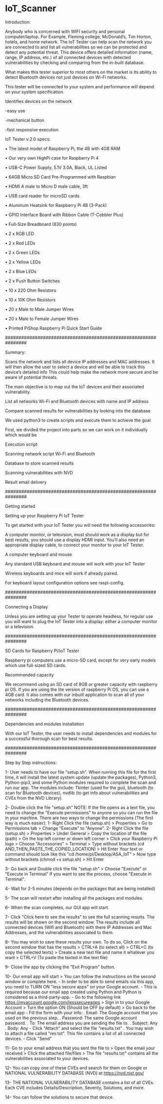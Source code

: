 # IoT_Scanner

Introduction:  

Anybody who is concerned with WIFI security and personal computer/laptop. For Example, Fleming college, McDonald’s, Tim Horton, hotels, and home network. The IoT Tester can help scan the network you are connected to and list all vulnerabilities so we can be protected and detect any potential threat. This device offers detailed information (name, range, IP address, etc.) of all connected devices with detected vulnerabilities by checking and comparing from the in-built database.  

What makes this tester superior to most others on the market is its ability to detect Bluetooth devices not just devices on Wi-Fi networks. 

This tester will be connected to your system and performance will depend on your system specification. 

Identifies devices on the network 

-easy use  

-mechanical button 

-fast responsive execution  


IoT Tester v.2.0 specs: 

•	The latest model of Raspberry Pi, the 4B with 4GB RAM 

•	Our very own HighPi case for Raspberry Pi 4 

•	USB-C Power Supply, 5.1V 3.0A, Black, UL Listed 

•	64GB Micro SD Card Pre-Programmed with Raspbian 

•	HDMI A male to Micro D male cable, 3ft 

•	USB card reader for microSD cards 

•	Aluminum Heatsink for Raspberry Pi 4B (3-Pack) 

•	GPIO Interface Board with Ribbon Cable (T-Cobbler Plus) 

•	Full-Size Breadboard (830 points) 

•	2 x RGB LED 

•	2 x Red LEDs 

•	2 x Green LEDs 

•	2 x Yellow LEDs 

•	2 x Blue LEDs 

•	2 x Push Button Switches 

•	10 x 220 Ohm Resistors 

•	10 x 10K Ohm Resistors 

•	20 x Male to Male Jumper Wires 

•	20 x Male to Female Jumper Wires 

•	Printed PiShop Raspberry Pi Quick Start Guide 

################################################################

Summary:  

Scans the network and lists all device IP addresses and MAC addresses. It will then allow the user to select a device and will be able to track this device’s detailed info This could help make the network more secure and be aware of potential threats.   

The main objective is to map out the IoT devices and their associated vulnerability.  

List all networks Wi-Fi and Bluetooth devices with name and IP address 

Compare scanned results for vulnerabilities by looking into the database 

We used python3 to create scripts and execute them to achieve the goal 

First, we divided the project into parts so we can work on it individually which would be  

Execution script 

Scanning network script Wi-Fi and Bluetooth  

Database to store scanned results  

Scanning vulnerabilities with NVD  

Result email delivery  

################################################################

Getting started 

Setting up your Raspberry Pi IoT Tester 

To get started with your IoT Tester you will need the following accessories: 

A computer monitor, or television, most should work as a display but for best results, you should use a display HDMI input. You’ll also need an appropriate display cable, to connect your monitor to your IoT Tester. 

A computer keyboard and mouse  

Any standard USB keyboard and mouse will work with your IoT Tester 

Wireless keyboards and mice will work if already paired. 

For keyboard layout configuration options see raspi-config. 

################################################################

Connecting a Display  

Unless you are setting up your Tester to operate headless, for regular use you will want to plug the IoT Tester into a display: either a computer monitor or a television.  

################################################################

SD Cards for Raspberry Pi/IoT Tester 

Raspberry pi computers use a micro-SD card, except for very early models which use full-sized SD cards. 

Recommended capacity  

We recommend using an SD card of 8GB or greater capacity with raspberry pi OS. If you are using the lite version of raspberry Pi OS, you can use a 4GB card. It also comes with our inbuilt application to scan all of your networks including the Bluetooth devices.  

################################################################

Dependencies and modules installation 

With our IoT Tester, the user needs to install dependencies and modules for a successful thorough scan for best results. 

################################################################

Step by Step instructions:

1- User needs to have our file "setup.sh".
When running this file for the first time, it will install the latest system update (update the packages), Python3, Python-pip3, and some Python modules required to complete the scan and run our app.
The modules include: Tkinter (used for the gui), bluetooth (to scan for Bluetooth devices), nvdlib (to get info about vulnerabilities and CVEs from the NVD Library).

2- Double click the file "setup.sh"
	NOTE: If the file opens as a text file, you need to change the "Execute permissions" to anyone so you can run the file in your machine.
	There are two ways to change the permissions (The first way is much easier):
		1- Right Click the file (setup.sh) > Properties > Go to Permissions tab > Change "Execute" to "Anyone".
		2- Right Click the file (setup.sh) > Properties > Under General > Copy the location of the file (path) > On the top left corner or down left corner > Click your Raspberry Pi logo > Choose "Accessories" > Terminal > Type without brackets (cd AND_THEN_PASTE_THE_COPIED_LOCATION) > Hit Enter
			Your text or command should look like this "cd /home/pi/Desktop/ASA_IoT"
				> Now type without brackets (chmod +x setup.sh) > Hit Enter

3- Go back and Double click the file "setup.sh" > Choose "Execute" or "Execute in Terminal"
	If you want to see the process, choose "Execute in Terminal".

4- Wait for 2-5 minutes (depends on the packages that are being installed)

5- The scan will restart after installing all the packages and modules.

6- When the scan completes, our GUI app will start.

7- Click "Click here to see the results" to see the full scanning results.
	The results will be shown on the second window.
	The results include all connected devices (Wifi and Bluetooth) with there IP Addresses and Mac Addresses, and the vulnerabilities associated to them.

8- You may wish to save these results your own. To do so, Click on the second window that has the results > CTRL+A (to select all) > CTRL+C (to copy the selected texts) > Create a new text file and name it whatever you want > CTRL+V (To paste the texted in the text file)

9- Close the app by clicking the "Exit Program" button.

10- Our email app will start > You can follow the instructions on the second window or complete here.
	- In order to be able to send emails via this app, you need to TURN ON "less secure apps" on your Google account.
	- This is required because our email app created using Python and Python is considered as a third-party-app.
	- Go to the following link https://myaccount.google.com/lesssecureapps > Sign in to your Google Account > Turn the option ON (Should be OFF by default) > Go back to the email app
	- Fill the form with your info:
		. Email: The Google account that you used on the previous step.
		. Password: The same Google account password.
		. To: The email address you are sending the file to.
		. Subject: Any
		. Body: Any
	- Click "Attach" and select the file "results.txt"
		. You may wish to attach a file called "rev.txt". This file contains a list of all connected devices.
	- Click "Send"

11- Go to your email address that you sent the file to > Open the email your received > Click the attached file/files > The file "results.txt" contains all the vulnerabilities associated to your devices.

12- You can copy one of these CVEs and search for them on Google or NATIONAL VULNERABILITY DATABASE (NVD) at https://nvd.nist.gov/

13- THE NATIONAL VULNERABILITY DATABASE contains a list of all CVEs. Each CVE includes Details/Description, Severity, Solutions, and more.

14- You can follow the solutions to secure that device.
